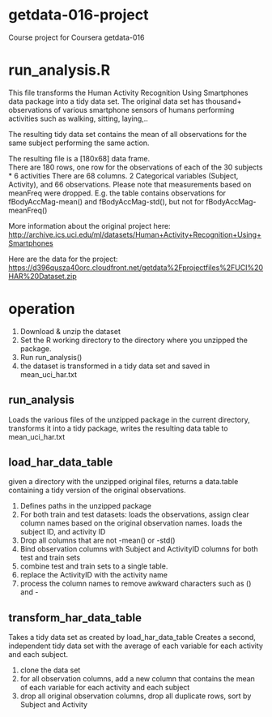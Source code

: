 getdata-016-project
===================

Course project for Coursera getdata-016


# run_analysis.R


This file transforms the Human Activity Recognition Using Smartphones data package into a tidy data set.
The original data set has thousand+ observations of various smartphone sensors of humans performing activities such as walking, sitting, laying,..

The resulting tidy data set contains the mean of all observations for the same subject performing the same action.

The resulting  file is a [180x68] data frame.  
There are 180 rows, one row for the observations of each of the  30 subjects * 6 activities
There are 68 columns.  2 Categorical variables (Subject, Activity), and 66 observations.
Please note that  measurements based on  meanFreq were dropped.  E.g. the table contains observations for fBodyAccMag-mean() and fBodyAccMag-std(), but not for fBodyAccMag-meanFreq()

More information about the original project here:
http://archive.ics.uci.edu/ml/datasets/Human+Activity+Recognition+Using+Smartphones 

Here are the data for the project: 
https://d396qusza40orc.cloudfront.net/getdata%2Fprojectfiles%2FUCI%20HAR%20Dataset.zip 

# operation

1. Download & unzip the dataset 
2. Set the R working directory to the directory where you unzipped the package.
3. Run run_analysis()
4. the dataset is transformed in a tidy data set and saved in mean_uci_har.txt

## run_analysis 

Loads the various files of the unzipped package in the current directory, transforms it into a tidy package, writes the resulting data table to mean_uci_har.txt

## load_har_data_table

given a directory with the unzipped original files, returns a data.table containing a tidy version of the original observations.

1. Defines paths in the unzipped package
2. For both train and test datasets:  loads the observations,  assign clear column names based on the original observation names.  loads the subject ID, and activity ID 
3. Drop all columns that are not -mean() or -std()
4. Bind observation columns with Subject and ActivityID columns for both test and train sets
5. combine test and train sets to a single table.
6. replace the ActivityID with the activity name
7. process the column names to remove awkward characters such as () and -

## transform_har_data_table

Takes a tidy data set as created by load_har_data_table
Creates a second, independent tidy data set with the average of each variable for each activity and each subject.

1. clone the data set
2. for all observation columns, add a new column that contains the mean of each variable for each activity and each subject
3. drop all original observation columns, drop all duplicate rows, sort by Subject and Activity
